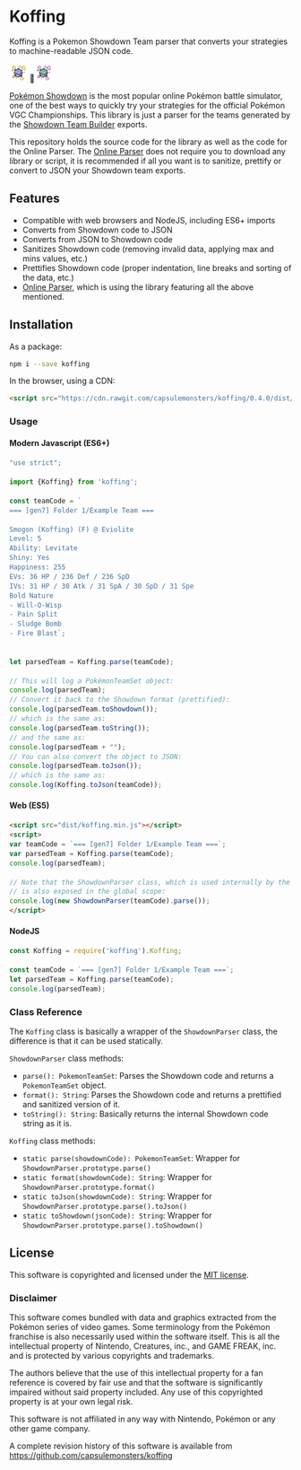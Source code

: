 # Koffing
Koffing is a Pokemon Showdown Team parser that converts your strategies to 
machine-readable JSON code.

![koffing](docs/assets/img/koffing.png) 🔁![koffing](docs/assets/img/koffing-shiny.png)

[Pokémon Showdown](https://www.pokemonshowdown.com/) is the most popular online Pokémon battle simulator,
one of the best ways to quickly try your strategies for the official Pokémon VGC Championships. This library is just
a parser for the teams generated by the [Showdown Team Builder](https://play.pokemonshowdown.com/teambuilder) exports.

This repository holds the source code for the library as well as the code for the Online Parser.
The [Online Parser](https://capsulemonsters.github.io/koffing) does not require you to download
any library or script, it is recommended if all you want is to sanitize, prettify or convert to JSON your
Showdown team exports.

## Features

- Compatible with web browsers and NodeJS, including ES6+ imports
- Converts from Showdown code to JSON
- Converts from JSON to Showdown code
- Sanitizes Showdown code (removing invalid data, applying max and mins values, etc.)
- Prettifies Showdown code (proper indentation, line breaks and sorting of the data, etc.)
- [Online Parser](https://capsulemonsters.github.io/koffing), which is using the library
featuring all the above mentioned.

## Installation

As a package:
```bash
npm i --save koffing
```

In the browser, using a CDN:
```html
<script src="https://cdn.rawgit.com/capsulemonsters/koffing/0.4.0/dist/koffing.min.js"></script>
```

### Usage

#### Modern Javascript (ES6+)
```js
"use strict";

import {Koffing} from 'koffing';

const teamCode = `
=== [gen7] Folder 1/Example Team ===

Smogon (Koffing) (F) @ Eviolite
Level: 5
Ability: Levitate
Shiny: Yes
Happiness: 255
EVs: 36 HP / 236 Def / 236 SpD
IVs: 31 HP / 30 Atk / 31 SpA / 30 SpD / 31 Spe
Bold Nature
- Will-O-Wisp
- Pain Split
- Sludge Bomb
- Fire Blast`;


let parsedTeam = Koffing.parse(teamCode);

// This will log a PokémonTeamSet object:
console.log(parsedTeam);
// Convert it back to the Showdown format (prettified):
console.log(parsedTeam.toShowdown());
// which is the same as:
console.log(parsedTeam.toString());
// and the same as:
console.log(parsedTeam + "");
// You can also convert the object to JSON:
console.log(parsedTeam.toJson());
// which is the same as:
console.log(Koffing.toJson(teamCode));
```

#### Web (ES5)
```html
<script src="dist/koffing.min.js"></script>
<script>
var teamCode = `=== [gen7] Folder 1/Example Team ===`;
var parsedTeam = Koffing.parse(teamCode);
console.log(parsedTeam);

// Note that the ShowdownParser class, which is used internally by the Koffing class
// is also exposed in the global scope:
console.log(new ShowdownParser(teamCode).parse());
</script>
```

#### NodeJS
```js
const Koffing = require('koffing').Koffing;

const teamCode = `=== [gen7] Folder 1/Example Team ===`;
let parsedTeam = Koffing.parse(teamCode);
console.log(parsedTeam);
```


### Class Reference
The `Koffing` class is basically a wrapper of the `ShowdownParser` class, the difference is that it can be used statically.

`ShowdownParser` class methods:
- `parse(): PokemonTeamSet`: Parses the Showdown code and returns a `PokemonTeamSet` object.
- `format(): String`: Parses the Showdown code and returns a prettified and sanitized version of it.
- `toString(): String`: Basically returns the internal Showdown code string as it is.

`Koffing` class methods:
- `static parse(showdownCode): PokemonTeamSet`: Wrapper for `ShowdownParser.prototype.parse()`
- `static format(showdownCode): String`: Wrapper for `ShowdownParser.prototype.format()`
- `static toJson(showdownCode): String`: Wrapper for `ShowdownParser.prototype.parse().toJson()`
- `static toShowdown(jsonCode): String`: Wrapper for `ShowdownParser.prototype.parse().toShowdown()`

## License

This software is copyrighted and licensed under the 
[MIT license](https://github.com/capsulemonsters/koffing/LICENSE).

### Disclaimer

This software comes bundled with data and graphics extracted from the
Pokémon series of video games. Some terminology from the Pokémon franchise is
also necessarily used within the software itself. This is all the intellectual
property of Nintendo, Creatures, inc., and GAME FREAK, inc. and is protected by
various copyrights and trademarks.

The authors believe that the use of this intellectual property for a fan reference
is covered by fair use and that the software is significantly impaired without said
property included. Any use of this copyrighted property is at your own legal risk.

This software is not affiliated in any way with Nintendo,
Pokémon or any other game company.

A complete revision history of this software is available from
https://github.com/capsulemonsters/koffing